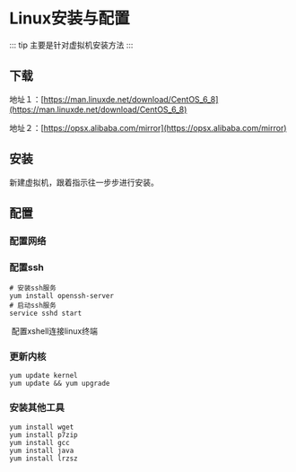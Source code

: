 # Linux安装与配置
::: tip
主要是针对虚拟机安装方法
:::
## 下载

地址１：[https://man.linuxde.net/download/CentOS_6_8](https://man.linuxde.net/download/CentOS_6_8)

地址２：[https://opsx.alibaba.com/mirror](https://opsx.alibaba.com/mirror)

## 安装

新建虚拟机，跟着指示往一步步进行安装。

## 配置

### 配置网络

### 配置ssh

``` shell
# 安装ssh服务
yum install openssh-server
# 启动ssh服务
service sshd start
```

​	配置xshell连接linux终端

### 更新内核

~~~shell
yum update kernel 
yum update && yum upgrade
~~~

### 安装其他工具

~~~ shell
yum install wget
yum install p7zip 
yum install gcc
yum install java
yum install lrzsz

~~~

